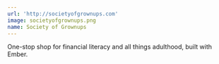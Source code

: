 ```yaml
---
url: 'http://societyofgrownups.com'
image: societyofgrownups.png
name: Society of Grownups
---
```

One-stop shop for financial literacy and all things adulthood, built with Ember.